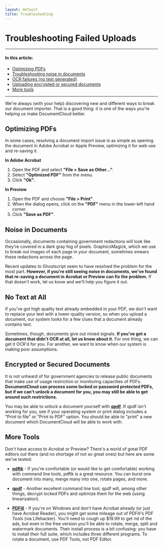 ```yaml
---
layout: default
title: Troubleshooting
---
```


# Troubleshooting Failed Uploads

***

#### In this article:
* [Optimizing PDFs](#optimizing-pdfs)
* [Troubleshooting noise in documents](#noise-in-documents)
* [OCR failures (no text generated)](#no-text-at-all)
* [Uploading encrypted or secured documents](#encrypted-or-secured-documents)
* [More tools](#more-tools)
  
***

We're always (with your help) discovering new and different ways to break our document importer. That is a good thing: it is one of the ways you're helping us make DocumentCloud better. 


## Optimizing PDFs
In some cases, resolving a document import issue is as simple as opening the document in Adobe Acrobat or Apple Preview, optimizing it for web use and re-saving it.

**In Adobe Acrobat**

1. Open the PDF and select **"File > Save as Other..."**.
2. Select **"Optimized PDF"** from the menu.
3. Click **"Ok"**.

**In Preview**

1. Open the PDF and choose **"File > Print"**.
2. When the dialog opens, click on the **"PDF"** menu in the lower-left hand corner.
3. Click **"Save as PDF"**.

## Noise in Documents
Occasionally, documents containing government redactions will look like they're covered in a dark gray fog of pixels. GraphicsMagick, which we use to break out images of each page in your document, sometimes smears these redactions across the page. 

Recent updates to Ghostscript seem to have resolved the problem for the most part. **However, if you're still seeing noise in documents, we've found that re-saving a document in Acrobat or Preview can fix the problem.** If that doesn't work, let us know and we'll help you figure it out.
## No Text at All
If you've got high quality text already embedded in your PDF, we don't want to replace your text with a lower-quality version, so when you upload a document, our system looks for a few clues that a document already contains text. 

Sometimes, though, documents give out mixed signals. **If you've got a document that didn't OCR at all, let us know about it.** For one thing, we can get it OCR'd for you. For another, we want to know when our system is making poor assumptions.

## Encrypted or Secured Documents
It is not unheard of for government agencies to release public documents that make use of usage restriction or monitoring capacities of PDFs. **DocumentCloud can process some locked or password protected PDFs, but if we can't unlock a document for you, you may still be able to get around such restrictions.**

You may be able to unlock a document yourself with [**qpdf**](http://qpdf.sourceforge.net). If qpdf isn't working for you, see if your operating system or print dialog includes a "Print to file" or "Print to PDF" option. You should be able to "print" a new document which DocumentCloud will be able to work with.

## More Tools

Don't have access to Acrobat or Preview? There's a world of great PDF editors out there (and no shortage of not so great ones) but here are some we've tested:

* [**pdftk**](https://www.pdflabs.com/tools/pdftk-the-pdf-toolkit/) - If you're comfortable (or would like to get comfortable) working with command line tools, pdftk is a great resource. You can burst one document into many, merge many into one, rotate pages, and more.

* [**qpdf**](http://qpdf.sourceforge.net) - Another excellent command line tool, qpdf will, among other things, decrypt locked PDFs and optimize them for the web (using linearization).

* [**PDFill**](https://www.pdfill.com) - If you're on Windows and don't have Acrobat already (or just have Acrobat Reader), you might get some mileage out of PDFill's PDF Tools (via Lifehacker). You'll need to cough up $19.99 to get rid of the ads, but even in the free version you'll be able to rotate, merge, split and watermark documents. Their install process is a bit confusing: you have to install their full suite, which includes three different programs. To rotate a document, use PDF Tools, not PDF Editor.

